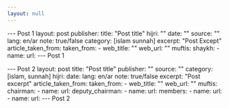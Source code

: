 ```yaml
---
layout: null
---
```


--- Post 1
layout: post
publisher: 
title: "Post title"
hijri: ""
date: ""
source: ""
lang: en/ar
note: true/false
category: [islam sunnah]
excerpt: "Post Except"
article_taken_from: 
  taken_from:
    - web_title: ""
      web_url: ""
muftis:
  shaykh: 
    - name: 
      url: 
--- Post 1

--- Post 2
layout: post
title: "Post title"
publisher: ""
source: ""
category: [islam, sunnah]
hijri: 
date: 
lang: en/ar
note: true/false
excerpt: "Post excerpt"
article_taken_from: 
  taken_from:
    - web_title: ""
      web_url: ""
muftis:
  chairman: 
    - name: 
      url: 
  deputy_chairman:
    - name: 
      url: 
  members: 
    - name: 
      url: 
    - name: 
      url: 
--- Post 2
